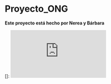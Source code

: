 # Proyecto_ONG
**Este proyecto está hecho por Nerea y Bárbara**

[]: 
![Sketches](https://github.com/Barbara-Lopez/Proyecto_ONG/edit/main/Registro.pdf "Sketches")
